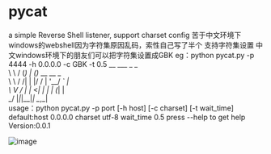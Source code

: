 # pycat
a simple Reverse Shell listener, support charset config
苦于中文环境下windows的webshell因为字符集原因乱码，索性自己写了半个
支持字符集设置
中文windows环境下的朋友们可以把字符集设置成GBK
eg：python pycat.py -p 4444 -h 0.0.0.0 -c GBK -t 0.5
    __     ___ _    _     
    \ \   / (_) | _(_)_ __ __ _     
     \ \ / /| | |/ / | '__/ _` |    
      \ V / | |   <| | | | (_| |    
       \_/  |_|_|\_\_|_|  \__,_|    
usage：python pycat.py -p port [-h host]  [-c charset]  [-t wait_time]
       default:host 0.0.0.0    charset utf-8    wait_time 0.5
press --help to get help
Version:0.0.1

![image](https://user-images.githubusercontent.com/26599551/222226368-86013099-ea3a-4524-8b44-17be88da6839.png)

